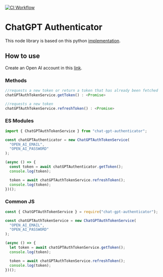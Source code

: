 [![CI Workflow](https://github.com/AllanOricil/chat-gpt-authenticator/actions/workflows/ci.yml/badge.svg)](https://github.com/AllanOricil/chat-gpt-authenticator/actions/workflows/ci.yml)

# ChatGPT Authenticator

This node library is based on this python [implementation](https://github.com/acheong08/OpenAIAuth/blob/main/src/OpenAIAuth.py).

## How to use

Create an Open AI account in this [link](https://platform.openai.com/login/).

### Methods

```js
//requests a new token or return a token that has already been fetched
chatGPTAuthTokenService.getToken() : <Promise>

//requests a new token
chatGPTAuthTokenService.refreshToken() : <Promise>
```

### ES Modules

```js
import { ChatGPTAuthTokenService } from "chat-gpt-authenticator";

const chatGPTAuthenticator = new ChatGPTAuthTokenService(
  "OPEN_AI_EMAIL",
  "OPEN_AI_PASSWORD"
);

(async () => {
  const token = await chatGPTAuthenticator.getToken();
  console.log(token);

  token = await chatGPTAuthTokenService.refreshToken();
  console.log(token);
})();
```

### Common JS

```js
const { ChatGPTAuthTokenService } = require("chat-gpt-authenticator");

const chatGPTAuthTokenService = new ChatGPTAuthTokenService(
  "OPEN_AI_EMAIL",
  "OPEN_AI_PASSWORD"
);

(async () => {
  let token = await chatGPTAuthTokenService.getToken();
  console.log(token);

  token = await chatGPTAuthTokenService.refreshToken();
  console.log(token);
})();
```
